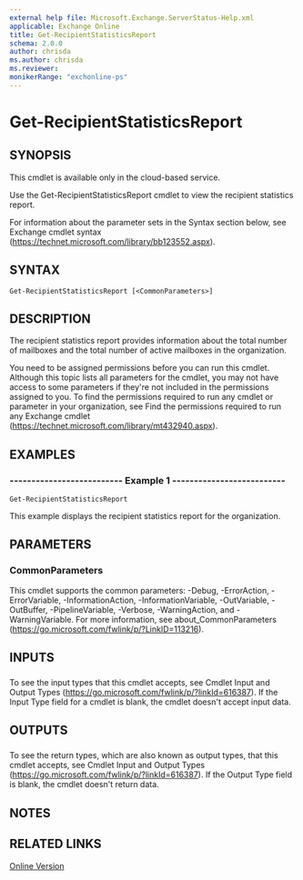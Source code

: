 ```yaml
---
external help file: Microsoft.Exchange.ServerStatus-Help.xml
applicable: Exchange Online
title: Get-RecipientStatisticsReport
schema: 2.0.0
author: chrisda
ms.author: chrisda
ms.reviewer:
monikerRange: "exchonline-ps"
---
```


# Get-RecipientStatisticsReport

## SYNOPSIS
This cmdlet is available only in the cloud-based service.

Use the Get-RecipientStatisticsReport cmdlet to view the recipient statistics report.

For information about the parameter sets in the Syntax section below, see Exchange cmdlet syntax (https://technet.microsoft.com/library/bb123552.aspx).

## SYNTAX

```
Get-RecipientStatisticsReport [<CommonParameters>]
```

## DESCRIPTION
The recipient statistics report provides information about the total number of mailboxes and the total number of active mailboxes in the organization.

You need to be assigned permissions before you can run this cmdlet. Although this topic lists all parameters for the cmdlet, you may not have access to some parameters if they're not included in the permissions assigned to you. To find the permissions required to run any cmdlet or parameter in your organization, see Find the permissions required to run any Exchange cmdlet (https://technet.microsoft.com/library/mt432940.aspx).

## EXAMPLES

### -------------------------- Example 1 --------------------------
```
Get-RecipientStatisticsReport
```

This example displays the recipient statistics report for the organization.

## PARAMETERS

### CommonParameters
This cmdlet supports the common parameters: -Debug, -ErrorAction, -ErrorVariable, -InformationAction, -InformationVariable, -OutVariable, -OutBuffer, -PipelineVariable, -Verbose, -WarningAction, and -WarningVariable. For more information, see about_CommonParameters (https://go.microsoft.com/fwlink/p/?LinkID=113216).

## INPUTS

###  
To see the input types that this cmdlet accepts, see Cmdlet Input and Output Types (https://go.microsoft.com/fwlink/p/?linkId=616387). If the Input Type field for a cmdlet is blank, the cmdlet doesn't accept input data.

## OUTPUTS

###  
To see the return types, which are also known as output types, that this cmdlet accepts, see Cmdlet Input and Output Types (https://go.microsoft.com/fwlink/p/?linkId=616387). If the Output Type field is blank, the cmdlet doesn't return data.

## NOTES

## RELATED LINKS

[Online Version](https://technet.microsoft.com/library/1c6f788c-349d-41aa-a0b0-b931e8588791.aspx)
